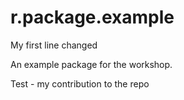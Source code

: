 # r.package.example

My first line changed


An example package for the workshop.

Test - my contribution to the repo


